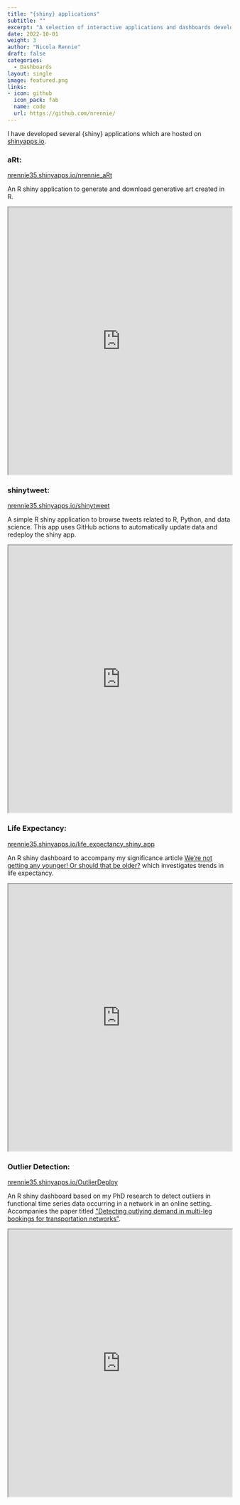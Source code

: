 ```yaml
---
title: "{shiny} applications"
subtitle: ""
excerpt: "A selection of interactive applications and dashboards developed in R using {shiny}. "
date: 2022-10-01
weight: 3
author: "Nicola Rennie"
draft: false
categories:
  - Dashboards
layout: single
image: featured.png
links:
- icon: github
  icon_pack: fab
  name: code
  url: https://github.com/nrennie/
---
```


I have developed several {shiny} applications which are hosted on [shinyapps.io](https://www.shinyapps.io/). 

<h3>aRt:</h3><a href="https://nrennie35.shinyapps.io/nrennie_aRt/">nrennie35.shinyapps.io/nrennie_aRt</a>

An R shiny application to generate and download generative art created in R.

<iframe src="https://nrennie35.shinyapps.io/nrennie_aRt/" data-external="1" width="100%" height="600px"></iframe>


<h3>shinytweet:</h3> <a href="https://nrennie35.shinyapps.io/shinytweet/">nrennie35.shinyapps.io/shinytweet</a> 

A simple R shiny application to browse tweets related to R, Python, and data science. This app uses GitHub actions to automatically update data and redeploy the shiny app.

<iframe src="https://nrennie35.shinyapps.io/shinytweet/" data-external="1" width="100%" height="600px">
</iframe>


<h3>Life Expectancy:</h3> <a href="https://nrennie35.shinyapps.io/life_expectancy_shiny_app/">nrennie35.shinyapps.io/life_expectancy_shiny_app</a> 

An R shiny dashboard to accompany my significance article [We’re not getting any younger! Or should that be older?](https://www.significancemagazine.com/science/723-we-re-not-getting-any-younger-or-should-that-be-older) which investigates trends in life expectancy.

<iframe src="https://nrennie35.shinyapps.io/life_expectancy_shiny_app/" data-external="1" width="100%" height="600px">
</iframe>



<h3>Outlier Detection:</h3> <a href="https://nrennie35.shinyapps.io/OutlierDeploy/">nrennie35.shinyapps.io/OutlierDeploy</a> 

An R shiny dashboard based on my PhD research to detect outliers in functional time series data occurring in a network in an online setting. Accompanies the paper titled ["Detecting outlying demand in multi-leg bookings for transportation networks"](https://arxiv.org/abs/2104.04157).

<iframe src="https://nrennie35.shinyapps.io/OutlierDeploy/" data-external="1" width="100%" height="600px">
</iframe>
